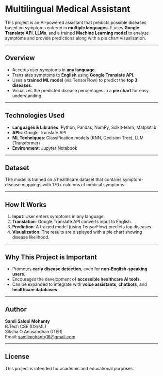 # Multilingual Medical Assistant

This project is an AI-powered assistant that predicts possible diseases based on symptoms entered in **multiple languages**. It uses **Google Translate API**, **LLMs**, and a trained **Machine Learning model** to analyze symptoms and provide predictions along with a pie chart visualization.

---

## Overview

- Accepts user symptoms in **any language**.
- Translates symptoms to **English** using **Google Translate API**.
- Uses a **trained ML model** (via TensorFlow) to predict the **top 3 diseases**.
- Visualizes the predicted disease percentages in a **pie chart** for easy understanding.

---

## Technologies Used

- **Languages & Libraries**: Python, Pandas, NumPy, Scikit-learn, Matplotlib
- **APIs**: Google Translate API
- **ML Techniques**: Classification models (KNN, Decision Tree), LLM (Transformer)
- **Environment**: Jupyter Notebook

---

## Dataset

The model is trained on a healthcare dataset that contains symptom-disease mappings with 170+ columns of medical symptoms.

---

## How It Works

1. **Input**: User enters symptoms in any language.
2. **Translation**: Google Translate API converts input to English.
3. **Prediction**: A trained model (using TensorFlow) predicts top diseases.
4. **Visualization**: The results are displayed with a pie chart showing disease likelihood.

---

## Why This Project is Important

- Promotes **early disease detection**, even for **non-English-speaking users**.
- Encourages the development of **accessible healthcare AI tools**.
- Can be expanded to integrate with **voice assistants**, **chatbots**, and **healthcare databases**.

---

## Author

**Samli Saloni Mohanty**  
B.Tech CSE (DS/ML)  
Siksha O Anusandhan (ITER)  
Email: samlimohanty16@gmail.com

---

## License

This project is intended for academic and educational purposes.
